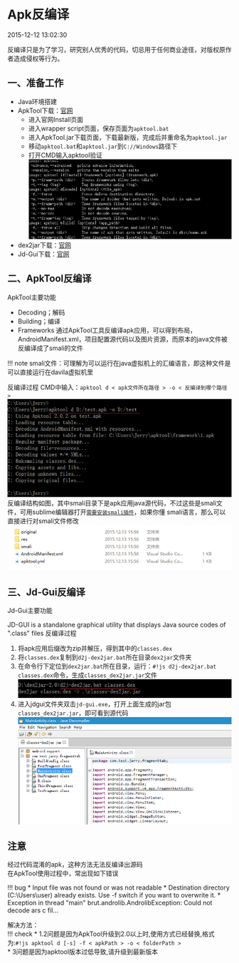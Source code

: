 # Apk反编译
2015-12-12 13:02:30

反编译只是为了学习，研究别人优秀的代码，切忌用于任何商业途径，对版权原作者造成侵权等行为。

## 一、准备工作
* Java环境搭建
* ApkTool下载：[官网](https://ibotpeaches.github.io/Apktool)
    -  进入官网Install页面
    -  进入wrapper script页面，保存页面为`apktool.bat`
    -  进入ApkTool.jar下载页面，下载最新版，完成后并重命名为`apktool.jar`
    -  移动`apktool.bat`和`apktool.jar`到`C://Windows`路径下
    -  打开CMD输入apktool验证  
    ![apk-decompilation](../assets/images/gitpages-apktool-devtools.png)
* dex2jar下载：[官网](https://github.com/pxb1988/dex2jar)
* Jd-Gui下载：[官网](http://jd.benow.ca)

## 二、ApkTool反编译
ApkTool主要功能

* Decoding；解码
* Building；编译
* Frameworks
通过ApkTool工具反编译apk应用，可以得到布局，AndroidManifest.xml，项目配置源代码以及图片资源，而原本的java文件被反编译成了smali的文件  

!!! note
    smali文件：可理解为可以运行在java虚拟机上的汇编语言，即这种文件是可以直接运行在davila虚拟机里

反编译过程
CMD中输入：`apktool d < apk文件所在路径 > -o < 反编译到哪个路径 >`  
![apk-cmd](../assets/images/gitpages-apktool-cmd.png)
反编译结构如图，其中smali目录下是apk应用java源代码，不过这些是smali文件，可用sublime编辑器打开[`需要安装smali插件`](https://github.com/ShaneWilton/sublime-smali)，如果你懂 smali语言，那么可以直接进行对smali文件修改  
![apk-structure](../assets/images/gitpages-apktool-structure.png)

## 三、Jd-Gui反编译
Jd-Gui主要功能

JD-GUI is a standalone graphical utility that displays Java source codes of ".class" files
反编译过程

1. 将apk应用后缀改为zip并解压，得到其中的`classes.dex`
2. 将`classes.dex`复制到`d2j-dex2jar.bat`所在目录`dex2jar`文件夹
3. 在命令行下定位到`dex2jar.bat`所在目录，运行：`#!js d2j-dex2jar.bat classes.dex`命令，生成`classes_dex2jar.jar`文件  
![devtools-dex2jar](../assets/images/gitpages-apktool-dex2jar.png)
4. 进入jdgui文件夹双击`jd-gui.exe`，打开上面生成的jar包`classes_dex2jar.jar`，即可看到源代码  
![devtools-jd-gui](../assets/images/gitpages-apktool-jdgui.png)

## 注意
经过代码混淆的apk，这种方法无法反编译出源码  
在ApkTool使用过程中，常出现如下错误  

!!! bug
    * Input file was not found or was not readable
    * Destination directory (C:\Users\user) already exists. Use -f switch if you want to overwrite it.
    * Exception in thread "main" brut.androlib.AndrolibException: Could not decode ars c fil...  

解决方法：  
!!! check
    * 1.2问题是因为ApkTool升级到2.0以上时,使用方式已经替换,格式为:`#!js apktool d [-s] -f < apkPath > -o < folderPath >`  
    * 3问题是因为apktool版本过低导致,请升级到最新版本